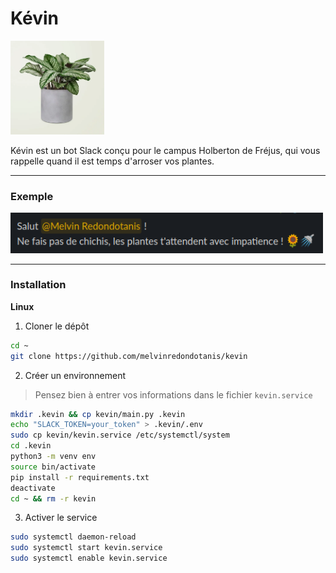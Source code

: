 # Kévin

<img src="img/kevin.webp" alt="Image de plante chère" width="150" height="auto">

Kévin est un bot Slack conçu pour le campus Holberton de Fréjus, qui vous rappelle quand il est temps d'arroser vos plantes.

---

### Exemple

<img src="img/example.png" alt="Image de plante chère" width="500" height="auto">

---

### Installation

**Linux**

1. Cloner le dépôt
```bash
cd ~
git clone https://github.com/melvinredondotanis/kevin
```

2. Créer un environnement

> Pensez bien à entrer vos informations dans le fichier ```kevin.service```
```bash
mkdir .kevin && cp kevin/main.py .kevin
echo "SLACK_TOKEN=your_token" > .kevin/.env
sudo cp kevin/kevin.service /etc/systemctl/system
cd .kevin
python3 -m venv env
source bin/activate
pip install -r requirements.txt
deactivate
cd ~ && rm -r kevin
```

3. Activer le service
```bash
sudo systemctl daemon-reload
sudo systemctl start kevin.service
sudo systemctl enable kevin.service
```